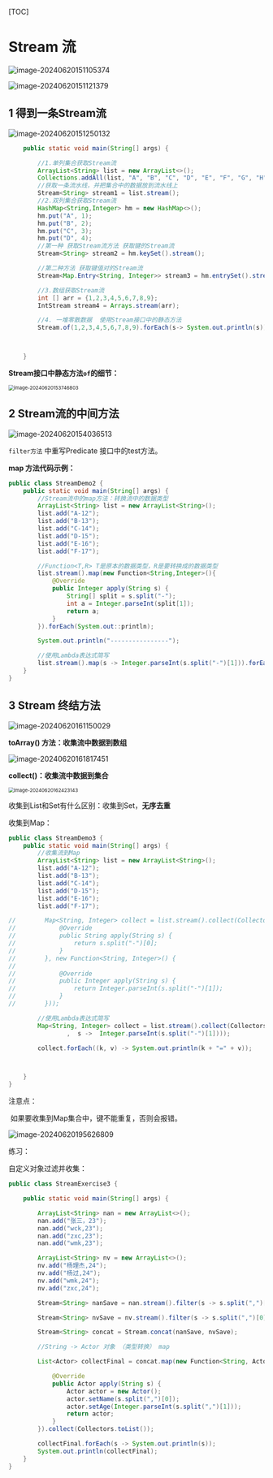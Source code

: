 [TOC]



# Stream 流

![image-20240620151105374](.assets/image-20240620151105374-173702130379447-17370266130611.png)

![image-20240620151121379](.assets/image-20240620151121379.png)

## 1 得到一条Stream流

![image-20240620151250132](.assets/image-20240620151250132.png)



```java
    public static void main(String[] args) {

        //1.单列集合获取Stream流
        ArrayList<String> list = new ArrayList<>();
        Collections.addAll(list, "A", "B", "C", "D", "E", "F", "G", "H");
        //获取一条流水线，并把集合中的数据放到流水线上
        Stream<String> stream1 = list.stream();
        //2.双列集合获取Stream流
        HashMap<String,Integer> hm = new HashMap<>();
        hm.put("A", 1);
        hm.put("B", 2);
        hm.put("C", 3);
        hm.put("D", 4);
        //第一种 获取Stream流方法 获取键的Stream流
        Stream<String> stream2 = hm.keySet().stream();

        //第二种方法 获取键值对的Stream流
        Stream<Map.Entry<String, Integer>> stream3 = hm.entrySet().stream();

        //3.数组获取Stream流
        int [] arr = {1,2,3,4,5,6,7,8,9};
        IntStream stream4 = Arrays.stream(arr);

        //4. 一堆零散数据  使用Stream接口中的静态方法
        Stream.of(1,2,3,4,5,6,7,8,9).forEach(s-> System.out.println(s));



    }
```

**Stream接口中静态方法`of`的细节：**

<img src=".assets/image-20240620153746803.png" alt="image-20240620153746803" style="zoom: 67%;" />

## 2 Stream流的中间方法

![image-20240620154036513](.assets/image-20240620154036513.png)

`filter方法` 中重写Predicate 接口中的test方法。



**map 方法代码示例：**

```java
public class StreamDemo2 {
    public static void main(String[] args) {
        //Stream流中的map方法：转换流中的数据类型
        ArrayList<String> list = new ArrayList<String>();
        list.add("A-12");
        list.add("B-13");
        list.add("C-14");
        list.add("D-15");
        list.add("E-16");
        list.add("F-17");

        //Function<T,R> T是原本的数据类型，R是要转换成的数据类型
        list.stream().map(new Function<String,Integer>(){
            @Override
            public Integer apply(String s) {
                String[] split = s.split("-");
                int a = Integer.parseInt(split[1]);
                return a;
            }
        }).forEach(System.out::println);

        System.out.println("----------------");

        //使用Lambda表达式简写
        list.stream().map(s -> Integer.parseInt(s.split("-")[1])).forEach(System.out::println);
    }
}
```

## 3 Stream 终结方法

![image-20240620161150029](.assets/image-20240620161150029.png)

**toArray() 方法：收集流中数据到数组**

![image-20240620161817451](.assets/image-20240620161817451.png)

**collect()：收集流中数据到集合**

<img src=".assets/image-20240620162423143.png" alt="image-20240620162423143" style="zoom: 67%;" />

收集到List和Set有什么区别：收集到Set，**无序去重**

 

收集到Map：

```java
public class StreamDemo3 {
    public static void main(String[] args) {
        //收集流到Map
        ArrayList<String> list = new ArrayList<String>();
        list.add("A-12");
        list.add("B-13");
        list.add("C-14");
        list.add("D-15");
        list.add("E-16");
        list.add("F-17");

//        Map<String, Integer> collect = list.stream().collect(Collectors.toMap(new Function<String, String>() {
//            @Override
//            public String apply(String s) {
//                return s.split("-")[0];
//            }
//        }, new Function<String, Integer>() {
//
//            @Override
//            public Integer apply(String s) {
//                return Integer.parseInt(s.split("-")[1]);
//            }
//        }));

        //使用Lambda表达式简写
        Map<String, Integer> collect = list.stream().collect(Collectors.toMap( s -> s.split("-")[0]
                ,  s ->  Integer.parseInt(s.split("-")[1])));

        collect.forEach((k, v) -> System.out.println(k + "=" + v));



    }
}
```

注意点：

​		如果要收集到Map集合中，键不能重复，否则会报错。



![image-20240620195626809](.assets/image-20240620195626809.png)



练习：

自定义对象过滤并收集：

```java
public class StreamExercise3 {

    public static void main(String[] args) {

        ArrayList<String> nan = new ArrayList<>();
        nan.add("张三，23");
        nan.add("wck,23");
        nan.add("zxc,23");
        nan.add("wmk,23");

        ArrayList<String> nv = new ArrayList<>();
        nv.add("杨理杰,24");
        nv.add("杨过,24");
        nv.add("wmk,24");
        nv.add("zxc,24");

        Stream<String> nanSave = nan.stream().filter(s -> s.split(",")[0].length() == 3).limit(2);

        Stream<String> nvSave = nv.stream().filter(s -> s.split(",")[0].charAt(0)== '杨').skip(1);

        Stream<String> concat = Stream.concat(nanSave, nvSave);

        //String -> Actor 对象 （类型转换） map

        List<Actor> collectFinal = concat.map(new Function<String, Actor>() {

            @Override
            public Actor apply(String s) {
                Actor actor = new Actor();
                actor.setName(s.split(",")[0]);
                actor.setAge(Integer.parseInt(s.split(",")[1]));
                return actor;
            }
        }).collect(Collectors.toList());

        collectFinal.forEach(s -> System.out.println(s));
        System.out.println(collectFinal);
    }
}
```

